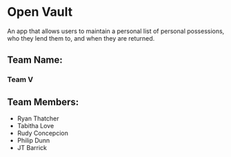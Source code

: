 # Open Vault
An app that allows users to maintain a personal list of personal possessions, who they lend them to, and when they are returned.

## Team Name:
### Team V

## Team Members:
* Ryan Thatcher
* Tabitha Love
* Rudy Concepcion
* Philip Dunn
* JT Barrick

